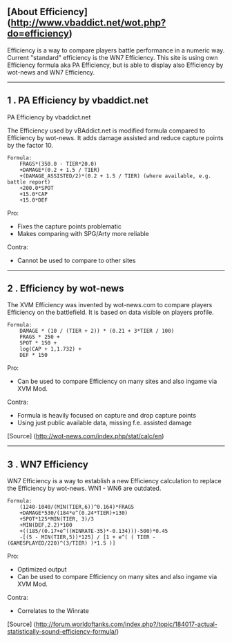 [About Efficiency] (http://www.vbaddict.net/wot.php?do=efficiency)
----------------
Efficiency is a way to compare players battle performance in a numeric way. Current "standard" efficiency is the WN7 Efficiency.
This site is using own Efficiency formula aka PA Efficiency, but is able to display also Efficiency by wot-news and WN7 Efficiency.

-----------------------------------------------------------
1 . PA Efficiency by vbaddict.net
-----------------------------------------------------------

PA Efficiency by vbaddict.net

The Efficiency used by vBAddict.net is modified formula compared to Efficiency by wot-news. It adds damage assisted and reduce capture points by the factor 10.
```
Formula:
    FRAGS*(350.0 - TIER*20.0)
    +DAMAGE*(0.2 + 1.5 / TIER)
    +(DAMAGE_ASSISTED/2)*(0.2 + 1.5 / TIER) (where available, e.g. battle report)
    +200.0*SPOT
    +15.0*CAP
    +15.0*DEF
```
Pro:
- Fixes the capture points problematic
- Makes comparing with SPG/Arty more reliable

Contra:
- Cannot be used to compare to other sites

-----------------------------------------------------------
2 . Efficiency by wot-news
-----------------------------------------------------------

The XVM Efficiency was invented by wot-news.com to compare players Efficiency on the battlefield. It is based on data visible on players profile.
```
Formula:
    DAMAGE * (10 / (TIER + 2)) * (0.21 + 3*TIER / 100)
    FRAGS * 250 +
    SPOT * 150 +
    log(CAP + 1,1.732) +
    DEF * 150
```
Pro:
- Can be used to compare Efficiency on many sites and also ingame via XVM Mod.

Contra:
- Formula is heavily focused on capture and drop capture points
- Using just public available data, missing f.e. assisted damage

[Source] (http://wot-news.com/index.php/stat/calc/en)

-----------------------------------------------------------
3 . WN7 Efficiency
-----------------------------------------------------------

WN7 Efficiency is a way to establish a new Efficiency calculation to replace the Efficiency by wot-news.
WN1 - WN6 are outdated.
```
Formula:
    (1240-1040/(MIN(TIER,6))^0.164)*FRAGS
    +DAMAGE*530/(184*e^(0.24*TIER)+130)
    +SPOT*125*MIN(TIER, 3)/3
    +MIN(DEF,2.2)*100
    +((185/(0.17+e^((WINRATE-35)*-0.134)))-500)*0.45
    -[(5 - MIN(TIER,5))*125] / [1 + e^( ( TIER - (GAMESPLAYED/220)^(3/TIER) )*1.5 )]
```
Pro:
- Optimized output
- Can be used to compare Efficiency on many sites and also ingame via XVM Mod.

Contra:
- Correlates to the Winrate

[Source] (http://forum.worldoftanks.com/index.php?/topic/184017-actual-statistically-sound-efficiency-formula/)